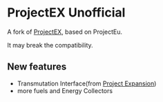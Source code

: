 # ProjectEX Unofficial

A fork of [ProjectEX](https://github.com/FTBTeam/FTB-ProjectEX), based on ProjectEu.

It may break the compatibility.

## New features

* Transmutation Interface(from [Project Expansion](https://github.com/DonovanDMC/ProjectExpansion))
* more fuels and Energy Collectors
